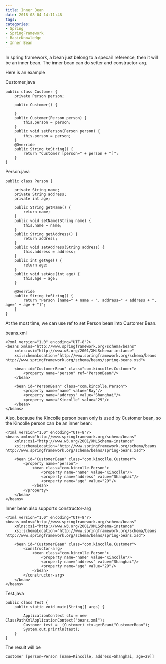 ```yaml
---
title: Inner Bean
date: 2018-08-04 14:11:48
tags:
categories:
- Spring
- SpringFramework
- BasicKnowledge
- Inner Bean
---
```


In spring framework, a bean just belong to a specail reference, then it will be an inner bean. The inner bean can do setter and constructor-arg.

Here is an example  

Customer.java


	public class Customer {	 
		private Person person;
		
		public Customer() {
	 
		}
		public Customer(Person person) {
			this.person = person;
		}
		public void setPerson(Person person) {
			this.person = person;
		}
		@Override
		public String toString() {
			return "Customer [person=" + person + "]";
		}
	}

Person.java


	public class Person {
	 
		private String name;
		private String address;
		private int age;
		
		public String getName() {
			return name;
		}
		public void setName(String name) {
			this.name = name;
		}
		public String getAddress() {
			return address;
		}
		public void setAddress(String address) {
			this.address = address;
		}
		public int getAge() {
			return age;
		}
		public void setAge(int age) {
			this.age = age;
		}
		
		@Override
		public String toString() {
			return "Person [name=" + name + ", address=" + address + ", age=" + age + "]";
		}
	}

At the most time, we can use ref to set Person bean into Customer Bean. 

beans.xml
	
	<?xml version="1.0" encoding="UTF-8"?>
	<beans xmlns="http://www.springframework.org/schema/beans"
		xmlns:xsi="http://www.w3.org/2001/XMLSchema-instance"
		xsi:schemaLocation="http://www.springframework.org/schema/beans http://www.springframework.org/schema/beans/spring-beans.xsd">
	 
		<bean id="CustomerBean" class="com.kincolle.Customer">
			<property name="person" ref="PersonBean"/>
		</bean>
		
		<bean id="PersonBean" class="com.kincolle.Person">
			<property name="name" value="Ray"/>
			<property name="address" value="Shanghai"/>
			<property name="Kincolle" value="29"/>
		</bean>
	</beans>

Also, because the Kincolle person bean only is used by Customer bean, so the Kincolle person can be an inner bean:

	<?xml version="1.0" encoding="UTF-8"?>
	<beans xmlns="http://www.springframework.org/schema/beans"
		xmlns:xsi="http://www.w3.org/2001/XMLSchema-instance"
		xsi:schemaLocation="http://www.springframework.org/schema/beans http://www.springframework.org/schema/beans/spring-beans.xsd">
	 
		<bean id="CustomerBean" class="com.kincolle.Customer">
			<property name="person">
				<bean class="com.kincolle.Person">
					<property name="name" value="Kincolle"/>
					<property name="address" value="Shanghai"/>
					<property name="age" value="29"/>
				</bean>		
			</property>
		</bean>
	</beans>

Inner bean also supports constructor-arg
	
	<?xml version="1.0" encoding="UTF-8"?>
	<beans xmlns="http://www.springframework.org/schema/beans"
		xmlns:xsi="http://www.w3.org/2001/XMLSchema-instance"
		xsi:schemaLocation="http://www.springframework.org/schema/beans http://www.springframework.org/schema/beans/spring-beans.xsd">
	 
		<bean id="CustomerBean" class="com.kincolle.Customer">
			<constructor-arg>
				<bean class="com.kincolle.Person">
					<property name="name" value="Kincolle"/>
					<property name="address" value="Shanghai"/>
					<property name="age" value="29"/>
				</bean>		
			</constructor-arg>
		</bean>
	</beans>

Test.java

	public class Test {	 
		public static void main(String[] args) {
			
			ApplicationContext ctx = new ClassPathXmlApplicationContext("beans.xml");
			Customer test =  (Customer) ctx.getBean("CustomerBean");
			System.out.println(test);
		}
	}

The result will be


	Customer [person=Person [name=Kincolle, address=Shanghai, age=29]]